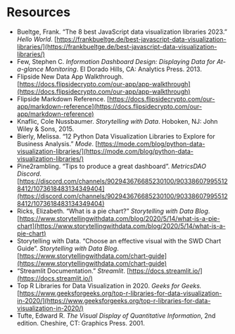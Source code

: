 # Resources

* Bueltge, Frank. “The 8 best JavaScript data visualization libraries 2023.” _Hello World_. [https://frankbueltge.de/best-javascript-data-visualization-libraries/](https://frankbueltge.de/best-javascript-data-visualization-libraries/)
* Few, Stephen C. _Information Dashboard Design: Displaying Data for At-a-glance Monitoring_. El Dorado Hills, CA: Analytics Press. 2013.
* Flipside New Data App Walkthrough. [https://docs.flipsidecrypto.com/our-app/app-walkthrough](https://docs.flipsidecrypto.com/our-app/app-walkthrough)
* Flipside Markdown Reference. [https://docs.flipsidecrypto.com/our-app/markdown-reference](https://docs.flipsidecrypto.com/our-app/markdown-reference)
* Knaflic, Cole Nussbaumer. _Storytelling with Data_. Hoboken, NJ: John Wiley & Sons, 2015.
* Bierly, Melissa. “12 Python Data Visualization Libraries to Explore for Business Analysis.” _Mode_. [https://mode.com/blog/python-data-visualization-libraries/](https://mode.com/blog/python-data-visualization-libraries/)
* Pine2rambling. “Tips to produce a great dashboard”. _MetricsDAO Discord_. [https://discord.com/channels/902943676685230100/903386079955128412/1073618483134349404](https://discord.com/channels/902943676685230100/903386079955128412/1073618483134349404)
* Ricks, Elizabeth. “What is a pie chart?” _Storytelling with Data Blog_. [https://www.storytellingwithdata.com/blog/2020/5/14/what-is-a-pie-chart](https://www.storytellingwithdata.com/blog/2020/5/14/what-is-a-pie-chart)
* Storytelling with Data. “Choose an effective visual with the SWD Chart Guide”. _Storytelling with Data Blog_. [https://www.storytellingwithdata.com/chart-guide](https://www.storytellingwithdata.com/chart-guide)
* “Streamlit Documentation.” _Streamlit_. [https://docs.streamlit.io/](https://docs.streamlit.io/)
* Top R Libraries for Data Visualization in 2020. _Geeks for Geeks._ [https://www.geeksforgeeks.org/top-r-libraries-for-data-visualization-in-2020/](https://www.geeksforgeeks.org/top-r-libraries-for-data-visualization-in-2020/)
* Tufte, Edward R. _The Visual Display of Quantitative Information_, 2nd edition. Cheshire, CT: Graphics Press. 2001.
